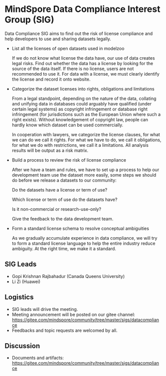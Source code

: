# MindSpore Data Compliance Interest Group (SIG)

Data Compliance SIG aims to find out the risk of license compliance and help developers to use and sharing datasets legally.  

- List all the licenses of open datasets used in modelzoo

    If we do not know what license the data have, our use of data creates legal risks. Find out whether the data has a license by looking for the source of the data itself. If there is no license, users are not recommended to use it. For data with a license, we must clearly identify the license and record it onto website.  

- Categorize the dataset licenses into rights, obligations and limitations  

    From a legal standpoint, depending on the nature of the data, collating and unifying data in databases could arguably have qualified (under certain legal systems) as copyright infringement or database right infringement (for jurisdictions such as the European Union where such a right exists). Without knowledgement of copyright law, people can hardly know which dataset can be used commercially.  

    In cooperation with lawyers, we categorize the license clauses, for what we can do we call it rights. For what we have to do, we call it obligations, for what we do with restrictions, we call it a limitations. All analysis results will be output as a risk matrix.  

- Build a process to review the risk of license compliance  

    After we have a team and rules, we have to set up a process to help our development team use the dataset more easily, some steps we should do before we release a datasets to our community:  

    Do the datasets have a license or term of use?  

    Which license or term of use do the datasets have?  

    Is it non-commercial or research-use-only?  

    Give the feedback to the data development team.  

- Form a standard license schema to resolve conceptual ambiguities

    As we gradually accumulate experience in data compliance, we will try to form a standard license language to help the entire industry reduce ambiguity. At the right time, we make it a standard.  

## SIG Leads

- Gopi Krishnan Rajbahadur (Canada Queens University)
- Li Zi (Huawei)

## Logistics

- SIG leads will drive the meeting.  
- Meeting announcement will be posted on our gitee channel: https://gitee.com/mindspore/community/tree/master/sigs/datacompliance  
- Feedbacks and topic requests are welcomed by all.  

## Discussion

- Documents and artifacts: https://gitee.com/mindspore/community/tree/master/sigs/datacompliance  